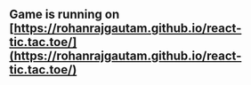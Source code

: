 ## Game is running on [https://rohanrajgautam.github.io/react-tic.tac.toe/](https://rohanrajgautam.github.io/react-tic.tac.toe/)
